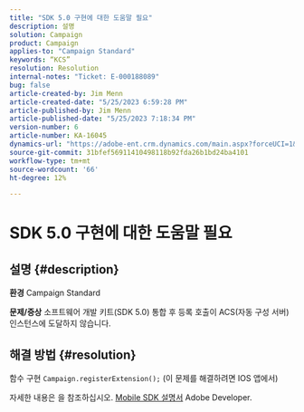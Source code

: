 ```yaml
---
title: "SDK 5.0 구현에 대한 도움말 필요"
description: 설명
solution: Campaign
product: Campaign
applies-to: "Campaign Standard"
keywords: “KCS”
resolution: Resolution
internal-notes: "Ticket: E-000188089"
bug: false
article-created-by: Jim Menn
article-created-date: "5/25/2023 6:59:28 PM"
article-published-by: Jim Menn
article-published-date: "5/25/2023 7:18:34 PM"
version-number: 6
article-number: KA-16045
dynamics-url: "https://adobe-ent.crm.dynamics.com/main.aspx?forceUCI=1&pagetype=entityrecord&etn=knowledgearticle&id=edce1943-2efb-ed11-8849-6045bd006295"
source-git-commit: 31bfef56911410498118b92fda26b1bd24ba4101
workflow-type: tm+mt
source-wordcount: '66'
ht-degree: 12%

---
```


# SDK 5.0 구현에 대한 도움말 필요

## 설명 {#description}

<b>환경</b>
Campaign Standard


<b>문제/증상</b>
소프트웨어 개발 키트(SDK 5.0) 통합 후 등록 호출이 ACS(자동 구성 서버) 인스턴스에 도달하지 않습니다.


## 해결 방법 {#resolution}


함수 구현 `Campaign.registerExtension();` (이 문제를 해결하려면 IOS 앱에서)

자세한 내용은 을 참조하십시오. [Mobile SDK 설명서](https://developer.adobe.com/client-sdks/documentation/) Adobe Developer.
